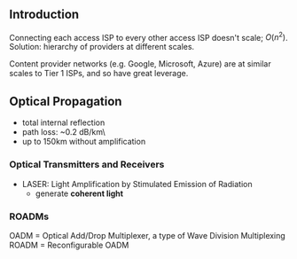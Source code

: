 ## Introduction
Connecting each access ISP to every other access ISP doesn't scale; $O(n^2)$. Solution: hierarchy of providers at different scales.

Content provider networks (e.g. Google, Microsoft, Azure) are at similar scales to Tier 1 ISPs, and so have great leverage.

## Optical Propagation
- total internal reflection
- path loss: ~0.2 dB/km\
- up to 150km without amplification

### Optical Transmitters and Receivers
- LASER: Light Amplification by Stimulated Emission of Radiation
	- generate **coherent light**

### ROADMs
OADM = Optical Add/Drop Multiplexer, a type of Wave Division Multiplexing
ROADM = Reconfigurable OADM

